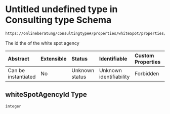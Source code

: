 # Untitled undefined type in Consulting type Schema

```txt
https://onlineberatung/consultingtype#/properties/whiteSpot/properties/whiteSpotAgencyId
```

The id the of the white spot agency

| Abstract            | Extensible | Status         | Identifiable            | Custom Properties | Additional Properties | Access Restrictions | Defined In                                                           |
| :------------------ | :--------- | :------------- | :---------------------- | :---------------- | :-------------------- | :------------------ | :------------------------------------------------------------------- |
| Can be instantiated | No         | Unknown status | Unknown identifiability | Forbidden         | Allowed               | none                | [consulting-type.json*](consulting-type.json "open original schema") |

## whiteSpotAgencyId Type

`integer`
